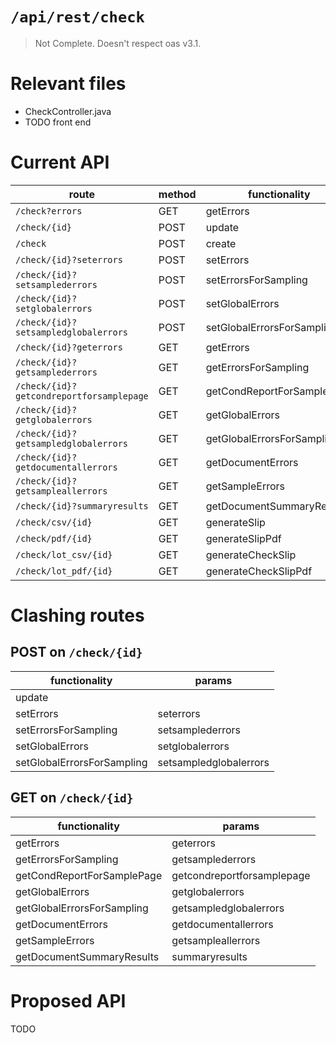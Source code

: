 # `/api/rest/check`
> Not Complete.
> Doesn't respect oas v3.1.

# Relevant files
- CheckController.java
- TODO front end

# Current API
|route|method|functionality|
|-|-|-|
|`/check?errors`|GET|getErrors|
|`/check/{id}`|POST|update|
|`/check`|POST|create|
|`/check/{id}?seterrors`|POST|setErrors|
|`/check/{id}?setsamplederrors`|POST|setErrorsForSampling|
|`/check/{id}?setglobalerrors`|POST|setGlobalErrors|
|`/check/{id}?setsampledglobalerrors`|POST|setGlobalErrorsForSampling|
|`/check/{id}?geterrors`|GET|getErrors|
|`/check/{id}?getsamplederrors`|GET|getErrorsForSampling|
|`/check/{id}?getcondreportforsamplepage`|GET|getCondReportForSamplePage|
|`/check/{id}?getglobalerrors`|GET|getGlobalErrors|
|`/check/{id}?getsampledglobalerrors`|GET|getGlobalErrorsForSampling|
|`/check/{id}?getdocumentallerrors`|GET|getDocumentErrors|
|`/check/{id}?getsampleallerrors`|GET|getSampleErrors|
|`/check/{id}?summaryresults`|GET|getDocumentSummaryResults|
|`/check/csv/{id}`|GET|generateSlip|
|`/check/pdf/{id}`|GET|generateSlipPdf|
|`/check/lot_csv/{id}`|GET|generateCheckSlip|
|`/check/lot_pdf/{id}`|GET|generateCheckSlipPdf|

# Clashing routes

## POST on `/check/{id}`
|functionality|params|
|-|-|
|update||
|setErrors|seterrors|
|setErrorsForSampling|setsamplederrors|
|setGlobalErrors|setglobalerrors|
|setGlobalErrorsForSampling|setsampledglobalerrors|

## GET on `/check/{id}`
|functionality|params|
|-|-|
|getErrors|geterrors|
|getErrorsForSampling|getsamplederrors|
|getCondReportForSamplePage|getcondreportforsamplepage|
|getGlobalErrors|getglobalerrors|
|getGlobalErrorsForSampling|getsampledglobalerrors|
|getDocumentErrors|getdocumentallerrors|
|getSampleErrors|getsampleallerrors|
|getDocumentSummaryResults|summaryresults|

# Proposed API
TODO
